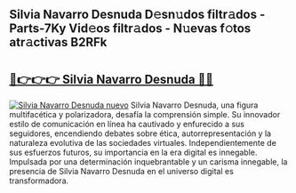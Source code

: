 ## Silvia Navarro Desnuda D𝚎sn𝚞dos filtr𝚊dos - Parts-7Ky Vid𝚎os filtr𝚊dos - N𝚞evas f𝚘tos atr𝚊ctivas B2RFk

# <h2><a href="http://mbbrj5l.tromn.icu/?c=Silvia+Navarro+Desnuda">🔗👉👉👉 Silvia Navarro Desnuda 🔗🔗</a></h2>

[![Silvia Navarro Desnuda nuevo](https://i.imgur.com/pEAQMta.gif)](http://mbbrj5l.tromn.icu/?c=Silvia+Navarro+Desnuda)
Silvia Navarro Desnuda, una figura multifacética y polarizadora, desafía la comprensión simple. Su innovador estilo de comunicación en línea ha cautivado y enfurecido a sus seguidores, encendiendo debates sobre ética, autorrepresentación y la naturaleza evolutiva de las sociedades virtuales. Independientemente de sus esfuerzos futuros, su importancia en la era digital es innegable. Impulsada por una determinación inquebrantable y un carisma innegable, la presencia de Silvia Navarro Desnuda en el universo digital es transformadora.
